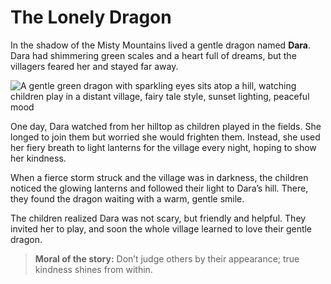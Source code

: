 # The Lonely Dragon

In the shadow of the Misty Mountains lived a gentle dragon named **Dara**. Dara had shimmering green scales and a heart full of dreams, but the villagers feared her and stayed far away.

![A gentle green dragon with sparkling eyes sits atop a hill, watching children play in a distant village, fairy tale style, sunset lighting, peaceful mood](/static/images/Stories/the-lonely-dragon.jpg)

One day, Dara watched from her hilltop as children played in the fields. She longed to join them but worried she would frighten them. Instead, she used her fiery breath to light lanterns for the village every night, hoping to show her kindness.

When a fierce storm struck and the village was in darkness, the children noticed the glowing lanterns and followed their light to Dara’s hill. There, they found the dragon waiting with a warm, gentle smile.

The children realized Dara was not scary, but friendly and helpful. They invited her to play, and soon the whole village learned to love their gentle dragon.

> **Moral of the story:** Don’t judge others by their appearance; true kindness shines from within.
